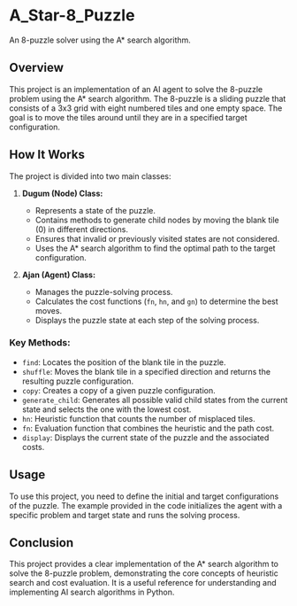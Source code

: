 # A_Star-8_Puzzle
An 8-puzzle solver using the A* search algorithm.

## Overview
This project is an implementation of an AI agent to solve the 8-puzzle problem using the A* search algorithm. The 8-puzzle is a sliding puzzle that consists of a 3x3 grid with eight numbered tiles and one empty space. The goal is to move the tiles around until they are in a specified target configuration.

## How It Works
The project is divided into two main classes:

1. **Dugum (Node) Class:**
   - Represents a state of the puzzle.
   - Contains methods to generate child nodes by moving the blank tile (0) in different directions.
   - Ensures that invalid or previously visited states are not considered.
   - Uses the A* search algorithm to find the optimal path to the target configuration.

2. **Ajan (Agent) Class:**
   - Manages the puzzle-solving process.
   - Calculates the cost functions (`fn`, `hn`, and `gn`) to determine the best moves.
   - Displays the puzzle state at each step of the solving process.

### Key Methods:
- `find`: Locates the position of the blank tile in the puzzle.
- `shuffle`: Moves the blank tile in a specified direction and returns the resulting puzzle configuration.
- `copy`: Creates a copy of a given puzzle configuration.
- `generate_child`: Generates all possible valid child states from the current state and selects the one with the lowest cost.
- `hn`: Heuristic function that counts the number of misplaced tiles.
- `fn`: Evaluation function that combines the heuristic and the path cost.
- `display`: Displays the current state of the puzzle and the associated costs.

## Usage
To use this project, you need to define the initial and target configurations of the puzzle. The example provided in the code initializes the agent with a specific problem and target state and runs the solving process.

## Conclusion
This project provides a clear implementation of the A* search algorithm to solve the 8-puzzle problem, demonstrating the core concepts of heuristic search and cost evaluation. It is a useful reference for understanding and implementing AI search algorithms in Python.
